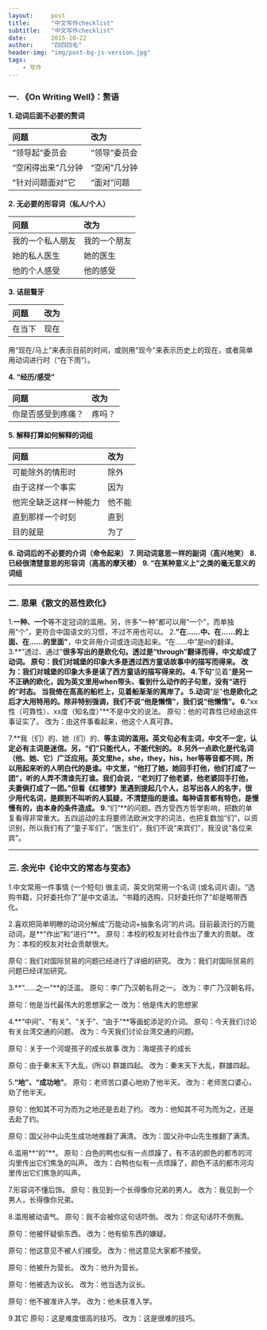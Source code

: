 ```yaml
---
layout:     post
title:      "中文写作checklist"
subtitle:   "中文写作checklist"
date:       2015-10-22
author:     "四四四毛"
header-img: "img/post-bg-js-version.jpg"
tags:
    - 写作
---
```




### 一. 《On Writing Well》：赘语
**1. 动词后面不必要的赘词**

|问题|改为| 
|:---|:---| 
|“领导起”委员会|“领导”委员会| 
|“空闲得出来”几分钟|“空闲”几分钟| 
|"针对问题面对"它|“面对”问题| 

**2. 无必要的形容词（私人/个人）**

|问题|改为| 
|:---|:---| 
|我的一个私人朋友|我的一个朋友|
|她的私人医生|她的医生| 
|他的个人感受|他的感受| 

**3. 诘屈聱牙**

|问题|改为| 
|:---|:---| 
|在当下|现在|

用“现在/马上”来表示目前的时间，或则用"现今"来表示历史上的现在，或者简单用动词进行时（“在下雨”）。

**4. “经历/感受”**

|问题|改为| 
|:---|:---| 
|你是否感受到疼痛？|疼吗？|

**5. 解释打算如何解释的词组**

|问题|改为| 
|:---|:---| 
|可能除外的情形时|除外|
|由于这样一个事实|因为|
|他完全缺乏这样一种能力|他不能|
|直到那样一个时刻|直到|
|目的就是|为了|

**6. 动词后的不必要的介词（命令起来）**
**7. 同动词意思一样的副词（高兴地笑）**
**8. 已经很清楚意思的形容词（高高的摩天楼）**
**9. “在某种意义上”之类的毫无意义的词组**

---

### 二. 思果《散文的恶性欧化》
1.**一种、一个**等不定冠词的滥用。另，许多“一种”都可以用“一个”，而单独用“个”，更符合中国语文的习惯，不过不用也可以。
2.**"在……中、在……的上面、在……的里面"**，中文非用介词或连词连起来。“在……中”是in的翻译。
3.**"透过、通过"**很多写出的是欧化句。透过是“through”翻译而得，中文却成了动词。
原句：我们对城堡的印象大多是透过西方童话故事中的描写而得来。
改为：我们对城堡的印象大多是读了西方童话的描写得来的。
4.下句**“见着”**是另一不正确的欧化，因为英文里用when带头、看到什么动作的子句里，没有“进行的”时态。
当我倚在高高的船栏上，见着船渐渐的离岸了。
5.动词**“是”**也是欧化之后才大用特用的。除非特别强调，我们不说“他是懒惰”，我们说“他懒惰”。
6.**“xx性（可靠性）、xx度（知名度）”**不是中文的说法。
原句：他的可靠性已经由这件事证实了。
改为：由这件事看起来，他这个人真可靠。

7.**我（们）的、她（们）的、**等主词的滥用。英文句必有主词，中文不一定，认定必有主词是迷信。另，“们”只能代人，不能代别的。
8.另外一点欧化是代名词（**他、她、它**）广泛应用。英文里he，she，they，his，her等等音都不同，所以用起来听的人明白代的是谁。中文里，“他打了她，她回手打他，他们打成了一团”，听的人弄不清谁先打谁。我们会说，“老刘打了他老婆，他老婆回手打他，夫妻俩打成了一团。”但看《红楼梦》里遇到提起几个人，总写出各人的名字，很少用代名词，是顾到不叫听的人狐疑，不清楚指的是谁。**每种语言都有特色，是慢慢有的，由本身的条件造成。**
9.**“们”**的问题。西方受西方哲学影响，把数的单复看得非常重大。五四运动的主将要师法欧洲文字的词法，也把复数加“们”，以资识别，所以我们有了“童子军们”，“医生们”，我们不说“来宾们”，我没说“各位来宾”。

---

### 三. 余光中《论中文的常态与变态》
1.中文常用一件事情 (一个短句) 做主词，英文则常用一个名词 (或名词片语)。“选购书籍，只好委托你了”是中文语法。“书籍的选购，只好委托你了”却是略带西化。

2.喜欢把简单明瞭的动词分解成“万能动词+抽象名词”的片词。目前最流行的万能动词，是**“作出”和“进行”**。
原句：本校的校友对社会作出了重大的贡献。
改为：本校的校友对社会贡献很大。

原句：我们对国际贸易的问题已经进行了详细的研究。
改为：我们对国际贸易的问题已经详加研究。

3.**“……之一”**的泛滥。
原句：李广乃汉朝名将之一。
改为：李广乃汉朝名将。

原句：他是当代最伟大的思想家之一
改为：他是伟大的思想家

4.**“中间”、“有关”、“关于”、“由于”**等画蛇添足的介词。
原句：今天我们讨论有关台湾交通的问题。
改为：今天我们讨论台湾交通的问题。

原句：关于一个河堤孩子的成长故事
改为：海堤孩子的成长

原句：由于秦末天下大乱，(所以) 群雄四起。
改为：秦末天下大乱，群雄四起。

5.**“地”、“成功地”**。
原句：老师苦口婆心地劝了他半天。
改为：老师苦口婆心，劝了他半天。

原句：他知其不可为而为之地还是去赴了约。
改为：他知其不可为而为之，还是去赴了约。

原句：国父孙中山先生成功地推翻了满清。
改为：国父孙中山先生推翻了满清。

6.滥用**“的”**。
原句：白色的鸭也似有一点烦躁了，有不洁的颜色的都市的河沟里传出它们焦急的叫声。
改为：白鸭也似有一点烦躁了，颜色不洁的都市河沟里传出它们焦急的叫声。

7.形容词不懂后饰。
原句：我见到一个长得像你兄弟的男人。
改为：我见到一个男人，长得像你兄弟。

8.滥用被动语气。
原句：我不会被你这句话吓倒。
改为：你这句话吓不倒我。

原句：他被怀疑偷东西。
改为：他有偷东西的嫌疑。

原句：他这意见不被人们接受。
改为：他这意见大家都不接受。

原句：他被升为营长。
改为：他升为营长。

原句：他被选为议长。
改为：他当选为议长。

原句：他不被准许入学。
改为：他未获准入学。

9.其它
原句：这是难度很高的技巧。
改为：这是很难的技巧。




